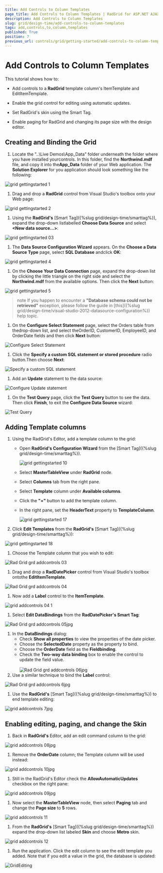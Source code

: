 ```yaml
---
title: Add Controls to Column Templates
page_title: Add Controls to Column Templates | RadGrid for ASP.NET AJAX Documentation
description: Add Controls to Column Templates
slug: grid/design-time/add-controls-to-column-templates
tags: add,controls,to,column,templates
published: True
position: 7
previous_url: controls/grid/getting-started/add-controls-to-column-templates
---
```


# Add Controls to Column Templates



This tutorial shows how to:

* Add controls to a **RadGrid** template column's ItemTemplate and EditItemTemplate.

* Enable the grid control for editing using automatic updates.

* Set RadGrid's skin using the Smart Tag.

* Enable paging for RadGrid and changing its page size with the design editor.

## Creating and Binding the Grid

1. Locate the "..\Live Demos\App_Data" folder underneath the folder where you have installed yourcontrols. In this folder, find the **Northwind.mdf** file, and copy it into the**App_Data** folder of your Web application. The **Solution Explorer** for you application should look something like the following:

![grid gettingstarted 1](images/grid_gettingstarted1.png)

1. Drag and drop a **RadGrid** control from Visual Studio's toolbox onto your Web page:

![grid gettingstarted 2](images/grid_gettingstarted2.JPG)

1. Using the **RadGrid's** [Smart Tag]({%slug grid/design-time/smarttag%}), expand the drop-down listlabelled **Choose Data Source** and select **\<New data source...\>**:

![grid gettingstarted 03](images/grid_gettingstarted03.JPG)

1. The **Data Source Configuration Wizard** appears. On the **Choose a Data Source Type** page, select **SQL Database** andclick **OK**:

![grid gettingstarted 4](images/grid_gettingstarted4.png)

1. On the **Choose Your Data Connection** page, expand the drop-down list by clicking the little triangle on the right side and select the **Northwind.mdf** from the available options. Then click the **Next** button:

![grid gettingstarted 5](images/grid_gettingstarted5.png)

>note If you happen to encounter a **"Database schema could not be retrieved"** exception, please follow the guide in [this]({%slug grid/design-time/visual-studio-2012-datasource-configuration%}) help topic.

1. On the **Configure Select Statement** page, select the Orders table from thedrop-down list, and select theOrderID, CustomerID, EmployeeID, and OrderDate fields and then click **Next** button:

![Configure Select Statement](../images/grid_add-controls-to-template6.png)

1. Click the **Specify a custom SQL statement or stored procedure** radio button.Then choose **Next**:

![Specify a custom SQL statement](../images/grid_add-controls-to-template7.png)

1. Add an **Update** statement to the data source:

![Configure Update statement](../images/grid_add_controls_to_template8.png)

1. On the **Test Query** page, click the **Test Query** button to see the data. Then click **Finish**, to exit the **Configure Data Source** wizard:

![Test Query](../images/grid_add-controls-to-template9.png)

## Adding Template columns

1. Using the RadGrid's Editor, add a template column to the grid:
	* Open **RadGrid's Configuration Wizard** from the [Smart Tag]({%slug grid/design-time/smarttag%}).<br/>

		![grid gettingstarted 10](images/grid_gettingstarted10.JPG)

	* Select **MasterTableView** under **RadGrid** node.
	* Select **Columns** tab from the right pane.
	* Select **Template** column under **Available columns**.
	* Click the **"+"** button to add the template column.
	* In the right pane, set the **HeaderText** property to **TemplateColumn**.<br/>

		![grid gettingstarted 17](images/grid_gettingstarted17.JPG)

1. Click **Edit Templates** from the **RadGrid's** [Smart Tag]({%slug grid/design-time/smarttag%}):

![grid gettingstarted 18](images/grid_gettingstarted18.png)

1. Choose the Template column that you wish to edit:

![Rad Grid grd addcontrols 03](../images/RadGrid_grd_addcontrols03.png)

1. Drag and drop a **RadDatePicker** control from Visual Studio's toolbox ontothe **EditItemTemplate**.

![Rad Grid grd addcontrols 04](../images/RadGrid_grd_addcontrols04jpg.png)

1. Now add a **Label** control to the **ItemTemplate**.

![grid addcontrols 04 1](../images/grid_addcontrols04_1.png)

1. Select **Edit DataBindings** from the **RadDatePicker's Smart Tag**:

![Rad Grid grd addcontrols 05jpg](../images/RadGrid_grd_addcontrols05jpg.png)

1. In the **DataBindings** dialog:
	* Check **Show all properties** to view the properties of the date picker.
	* Choose the **SelectedDate** property as the property to bind.
	* Choose the **OrderDate** field as the **Fieldbinding**.
	* Check the **Two-way data binding** box to enable the control to update the field value.<br/>	
		![Rad Grid grd addcontrols 06jpg](../images/RadGrid_grd_addcontrols06jpg.png)
1. Use a similar technique to bind the **Label** control:

![Rad Grid grd addcontrols 6jpg](../images/RadGrid_grd_addcontrols6jpg.png)

1. Use the **RadGrid's** [Smart Tag]({%slug grid/design-time/smarttag%}) to end template editing:

![grid addcontrols 7jpg](../images/grid_addcontrols7jpg.png)

## Enabling editing, paging, and change the Skin

1. Back in **RadGrid's** Editor, add an edit command column to the grid:

![grid addcontrols 08jpg](../images/grid_addcontrols08jpg.png)

1. Remove the **OrderDate** column; the Template column will be used instead:

![grid addcontrols 10jpg](../images/grid_addcontrols10jpg.png)

1. Still in the RadGrid's Editor check the **AllowAutomaticUpdates** checkbox on the right pane:

![grid addcontrols 09jpg](../images/grid_addcontrols09jpg.png)

1. Now select the **MasterTableView** node, then select **Paging** tab and change the **Page size** to **5** rows.

![grid addcontrols 11](../images/grid_addcontrols11.png)

1. From the **RadGrid's** [Smart Tag]({%slug grid/design-time/smarttag%}) expand the drop-down list labeled **Skin** and choose **Metro** skin.

![grid addcontrols 12](../images/grid_addcontrols12.png)

1. Run the application. Click the edit column to see the edit template you added. Note that if you edit a value in the grid, the database is updated:

![GridEditing](../images/grid_add-controls-to-template23.png)

